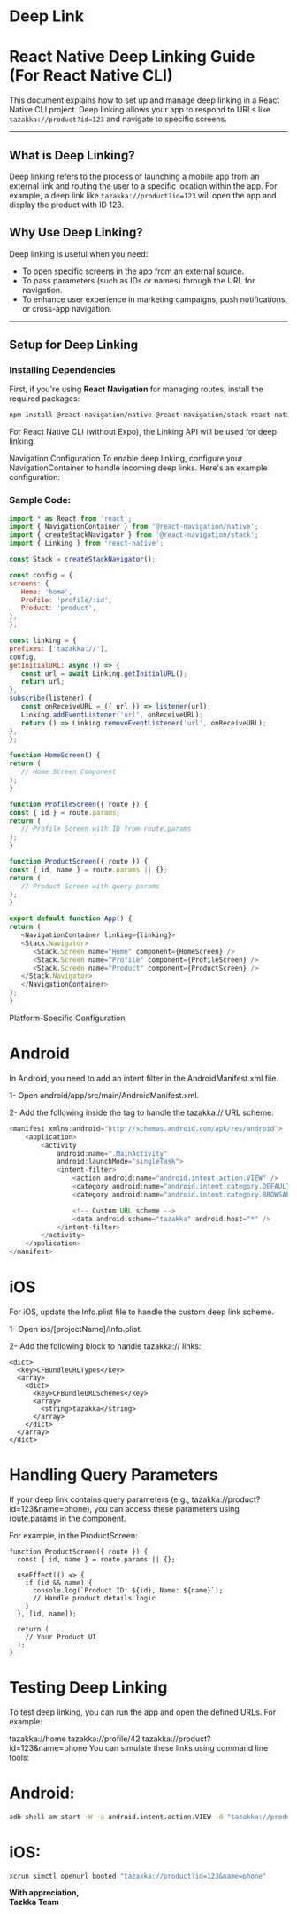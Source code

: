    # Deep Link

   # React Native Deep Linking Guide (For React Native CLI)

   This document explains how to set up and manage deep linking in a React Native CLI project. Deep linking allows your app to respond to URLs like `tazakka://product?id=123` and navigate to specific screens.

   ---

   ## What is Deep Linking?

   Deep linking refers to the process of launching a mobile app from an external link and routing the user to a specific location within the app. For example, a deep link like `tazakka://product?id=123` will open the app and display the product with ID 123.

   ## Why Use Deep Linking?

   Deep linking is useful when you need:
   - To open specific screens in the app from an external source.
   - To pass parameters (such as IDs or names) through the URL for navigation.
   - To enhance user experience in marketing campaigns, push notifications, or cross-app navigation.

   ---

   ## Setup for Deep Linking

   ### Installing Dependencies

   First, if you're using **React Navigation** for managing routes, install the required packages:

   ```bash
   npm install @react-navigation/native @react-navigation/stack react-native-screens react-native-safe-area-context
   ```
   For React Native CLI (without Expo), the Linking API will be used for deep linking.

   Navigation Configuration
   To enable deep linking, configure your NavigationContainer to handle incoming deep links. Here's an example configuration:

   ### Sample Code:

   ```javascript
   import * as React from 'react';
   import { NavigationContainer } from '@react-navigation/native';
   import { createStackNavigator } from '@react-navigation/stack';
   import { Linking } from 'react-native';

   const Stack = createStackNavigator();

   const config = {
   screens: {
      Home: 'home',
      Profile: 'profile/:id',
      Product: 'product',
   },
   };

   const linking = {
   prefixes: ['tazakka://'],
   config,
   getInitialURL: async () => {
      const url = await Linking.getInitialURL();
      return url;
   },
   subscribe(listener) {
      const onReceiveURL = ({ url }) => listener(url);
      Linking.addEventListener('url', onReceiveURL);
      return () => Linking.removeEventListener('url', onReceiveURL);
   },
   };

   function HomeScreen() {
   return (
      // Home Screen Component
   );
   }

   function ProfileScreen({ route }) {
   const { id } = route.params;
   return (
      // Profile Screen with ID from route.params
   );
   }

   function ProductScreen({ route }) {
   const { id, name } = route.params || {};
   return (
      // Product Screen with query params
   );
   }

   export default function App() {
   return (
      <NavigationContainer linking={linking}>
      <Stack.Navigator>
         <Stack.Screen name="Home" component={HomeScreen} />
         <Stack.Screen name="Profile" component={ProfileScreen} />
         <Stack.Screen name="Product" component={ProductScreen} />
      </Stack.Navigator>
      </NavigationContainer>
   );
   }
   ```
   Platform-Specific Configuration
   # Android
   In Android, you need to add an intent filter in the AndroidManifest.xml file.

   1- Open android/app/src/main/AndroidManifest.xml.

   2- Add the following <intent-filter> inside the <activity> tag to handle the tazakka:// URL scheme:

```java script
<manifest xmlns:android="http://schemas.android.com/apk/res/android">
    <application>
        <activity
            android:name=".MainActivity"
            android:launchMode="singleTask">
            <intent-filter>
                <action android:name="android.intent.action.VIEW" />
                <category android:name="android.intent.category.DEFAULT" />
                <category android:name="android.intent.category.BROWSABLE" />

                <!-- Custom URL scheme -->
                <data android:scheme="tazakka" android:host="*" />
            </intent-filter>
        </activity>
    </application>
</manifest>
```
# iOS
For iOS, update the Info.plist file to handle the custom deep link scheme.

1- Open ios/[projectName]/Info.plist.

2- Add the following block to handle tazakka:// links:

```
<dict>
  <key>CFBundleURLTypes</key>
  <array>
    <dict>
      <key>CFBundleURLSchemes</key>
      <array>
        <string>tazakka</string>
      </array>
    </dict>
  </array>
</dict>
```

# Handling Query Parameters
If your deep link contains query parameters (e.g., tazakka://product?id=123&name=phone), you can access these parameters using route.params in the component.

For example, in the ProductScreen:
```
function ProductScreen({ route }) {
  const { id, name } = route.params || {};

  useEffect(() => {
    if (id && name) {
      console.log(`Product ID: ${id}, Name: ${name}`);
      // Handle product details logic
    }
  }, [id, name]);

  return (
    // Your Product UI
  );
}
```

# Testing Deep Linking
To test deep linking, you can run the app and open the defined URLs. For example:

tazakka://home
tazakka://profile/42
tazakka://product?id=123&name=phone
You can simulate these links using command line tools:

# Android:

```bash
adb shell am start -W -a android.intent.action.VIEW -d "tazakka://product?id=123&name=phone" com.yourapp.package
```
# iOS:

```bash
xcrun simctl openurl booted "tazakka://product?id=123&name=phone"
```




**With appreciation,  
Tazkka Team**

